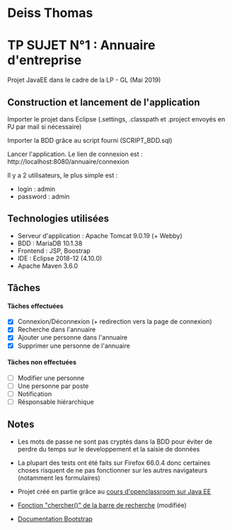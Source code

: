 # Deiss Thomas 
# TP SUJET N°1 : Annuaire d'entreprise
Projet JavaEE dans le cadre de la LP - GL (Mai 2019)
## Construction et lancement de l'application
Importer le projet dans Eclipse (.settings, .classpath et .project envoyés en PJ par mail si nécessaire)

Importer la BDD grâce au script fourni (SCRIPT_BDD.sql)

Lancer l'application. Le lien de connexion est : http://localhost:8080/annuaire/connexion

Il y a 2 utilisateurs, le plus simple est :
- login : admin
- password : admin

## Technologies utilisées
- Serveur d'application : Apache Tomcat 9.0.19 (+ Webby)
- BDD : MariaDB 10.1.38
- Frontend : JSP, Boostrap
- IDE : Eclipse 2018-12 (4.10.0)
- Apache Maven 3.6.0
## Tâches 
#### Tâches effectuées
- [x] Connexion/Déconnexion (+ redirection vers la page de connexion)
- [x] Recherche dans l'annuaire
- [x] Ajouter une personne dans l'annuaire
- [x] Supprimer une personne de l'annuaire
#### Tâches non effectuées
- [ ] Modifier une personne
- [ ] Une personne par poste
- [ ] Notification
- [ ] Résponsable hiérarchique
## Notes
- Les mots de passe ne sont pas cryptés dans la BDD pour éviter de perdre du temps sur le developpement et la saisie de données

- La plupart des tests ont été faits sur Firefox 66.0.4 donc certaines choses risquent de ne pas fonctionner sur les autres navigateurs (notamment les formulaires)

- Projet créé en partie grâce au [cours d'openclassroom sur Java EE]( https://openclassrooms.com/fr/courses/626954-creez-votre-application-web-avec-java-ee )

- [Fonction "chercher()" de la barre de recherche](https://www.w3schools.com/howto/howto_js_filter_table.asp) (modifiée)

- [Documentation Bootstrap](https://getbootstrap.com/docs/4.3/getting-started/introduction/)
